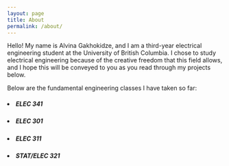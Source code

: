 ```yaml
---
layout: page
title: About
permalink: /about/
---
```


Hello! My name is Alvina Gakhokidze, and I am a third-year electrical engineering student at the University of British Columbia. I chose to study electrical engineering because of the creative freedom that this field allows, and I hope this will be conveyed to you as you read through my projects below.

Below are the fundamental engineering classes I have taken so far:

<div>
   <h5><p><li> ELEC 341</li></p></h5>
   <h5><li> ELEC 301</li></h5>
   <h5><li> ELEC 311</li></h5>
   <h5><li> STAT/ELEC 321</li></h5>
</div>
